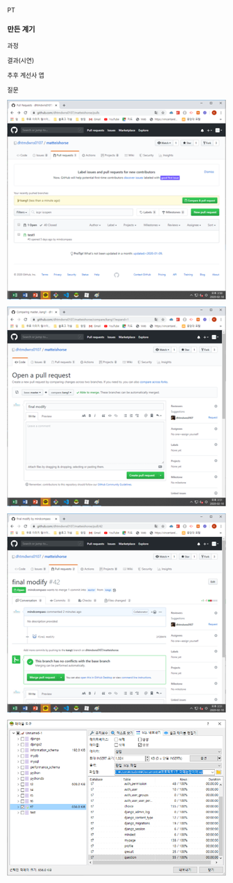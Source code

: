 PT 

### 만든 계기



과정

결과(시연)

추후 계선사 앱

질문





![image-20200210155053597](20200210_github.assets/image-20200210155053597.png)

![image-20200210155134769](20200210_github.assets/image-20200210155134769.png)

![image-20200210155522419](20200210_github.assets/image-20200210155522419.png)

![image-20200210162911898](20200210_github.assets/image-20200210162911898.png)
